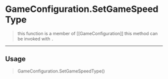 # GameConfiguration.SetGameSpeedType
> this function is a member of [[GameConfiguration]]
> this method can be invoked with `.`
-----
## Usage
> GameConfiguration.SetGameSpeedType()
